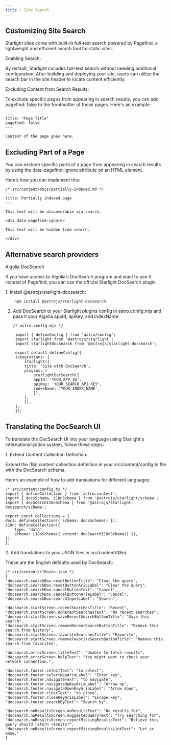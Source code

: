 ```yaml
---
title : Site Search
---
```

## Customizing Site Search

Starlight sites come with built-in full-text search powered by Pagefind, a lightweight and efficient search tool for static sites.

Enabling Search:

By default, Starlight includes full-text search without needing additional configuration. After building and deploying your site, users can utilize the search bar in the site header to locate content efficiently.

Excluding Content from Search Results:

To exclude specific pages from appearing in search results, you can add pagefind: false to the frontmatter of those pages. Here's an example:
 
    ---
    title: "Page Title"
    pagefind: false
    ---

    Content of the page goes here.

## Excluding Part of a Page 

You can exclude specific parts of a page from appearing in search results by using the <a herf="https://pagefind.app/docs/indexing/#removing-individual-elements-from-the-index" class="underline">data-pagefind-ignore</a> attribute on an HTML element.

Here’s how you can implement this:
     
    /* src/content/docs/partially-indexed.md */ 
    ---
    title: Partially indexed page
    ---

    This text will be discoverable via search.

    <div data-pagefind-ignore>

    This text will be hidden from search.

    </div>



## Alternative search providers

Algolia DocSearch

If you have access to <a class="underline" herf="https://docsearch.algolia.com/" >Algolia’s DocSearch program</a> and want to use it instead of Pagefind, you can use the official Starlight DocSearch plugin.

<p class="font-bold">1. Install @astrojs/starlight-docsearch:</p>

        npm install @astrojs/starlight-docsearch


2. Add DocSearch to your Starlight <a herf="https://starlight.astro.build/reference/configuration/#plugins" class="underline">plugins</a> config in astro.config.mjs and pass it your Algolia appId, apiKey, and indexName:

       /* astro.config.mjs */

        import { defineConfig } from 'astro/config';
        import starlight from '@astrojs/starlight';
        import starlightDocSearch from '@astrojs/starlight-docsearch';

        export default defineConfig({
        integrations: [
            starlight({
            title: 'Site with DocSearch',
            plugins: [
                starlightDocSearch({
                appId: 'YOUR_APP_ID',
                apiKey: 'YOUR_SEARCH_API_KEY',
                indexName: 'YOUR_INDEX_NAME',
                }),
            ],
            }),
        ],
        });

        
 ## Translating the DocSearch UI

To translate the DocSearch UI into your language using Starlight's internationalization system, follow these steps:

<p class="font-bold">1. Extend Content Collection Definition:</p>

Extend the i18n content collection definition in your src/content/config.ts file with the DocSearch schema.

Here’s an example of how to add translations for different languages:

    /* src/content/config.ts */
    import { defineCollection } from 'astro:content';
    import { docsSchema, i18nSchema } from '@astrojs/starlight/schema';
    import { docSearchI18nSchema } from '@astrojs/starlight-docsearch/schema';

    export const collections = {
    docs: defineCollection({ schema: docsSchema() }),
    i18n: defineCollection({
        type: 'data',
        schema: i18nSchema({ extend: docSearchI18nSchema() }),
    }),
    };

 <p class="font-bold">2. Add translations to your JSON files in src/content/i18n/.</p>

These are the English defaults used by DocSearch:   

    /* src/content/i18n/en.json */
    {
    "docsearch.searchBox.resetButtonTitle": "Clear the query",
    "docsearch.searchBox.resetButtonAriaLabel": "Clear the query",
    "docsearch.searchBox.cancelButtonText": "Cancel",
    "docsearch.searchBox.cancelButtonAriaLabel": "Cancel",
    "docsearch.searchBox.searchInputLabel": "Search",

    "docsearch.startScreen.recentSearchesTitle": "Recent",
    "docsearch.startScreen.noRecentSearchesText": "No recent searches",
    "docsearch.startScreen.saveRecentSearchButtonTitle": "Save this search",
    "docsearch.startScreen.removeRecentSearchButtonTitle": "Remove this search from history",
    "docsearch.startScreen.favoriteSearchesTitle": "Favorite",
    "docsearch.startScreen.removeFavoriteSearchButtonTitle": "Remove this search from favorites",

    "docsearch.errorScreen.titleText": "Unable to fetch results",
    "docsearch.errorScreen.helpText": "You might want to check your network connection.",

    "docsearch.footer.selectText": "to select",
    "docsearch.footer.selectKeyAriaLabel": "Enter key",
    "docsearch.footer.navigateText": "to navigate",
    "docsearch.footer.navigateUpKeyAriaLabel": "Arrow up",
    "docsearch.footer.navigateDownKeyAriaLabel": "Arrow down",
    "docsearch.footer.closeText": "to close",
    "docsearch.footer.closeKeyAriaLabel": "Escape key",
    "docsearch.footer.searchByText": "Search by",

    "docsearch.noResultsScreen.noResultsText": "No results for",
    "docsearch.noResultsScreen.suggestedQueryText": "Try searching for",
    "docsearch.noResultsScreen.reportMissingResultsText": "Believe this query should return results?",
    "docsearch.noResultsScreen.reportMissingResultsLinkText": "Let us know."
    }